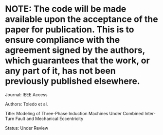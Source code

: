 # NOTE: The code will be made available upon the acceptance of the paper for publication. This is to ensure compliance with the agreement signed by the authors, which guarantees that the work, or any part of it, has not been previously published elsewhere.

Journal: IEEE Access

Authors: Toledo et al.

Title: Modeling of Three-Phase Induction Machines Under Combined Inter-Turn Fault and Mechanical Eccentricity

Status: Under Review
